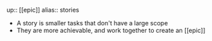 up:: [[epic]]
alias:: stories

- A story is smaller tasks that don't have a large scope
- They are more achievable, and work together to create an [[epic]]